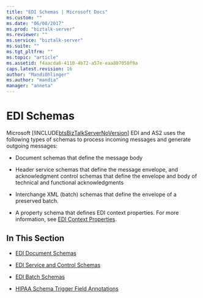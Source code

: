 ```yaml
---
title: "EDI Schemas | Microsoft Docs"
ms.custom: ""
ms.date: "06/08/2017"
ms.prod: "biztalk-server"
ms.reviewer: ""
ms.service: "biztalk-server"
ms.suite: ""
ms.tgt_pltfrm: ""
ms.topic: "article"
ms.assetid: f4aacda6-4110-4b72-a57e-eaa807050f9a
caps.latest.revision: 16
author: "MandiOhlinger"
ms.author: "mandia"
manager: "anneta"
---
```

# EDI Schemas
Microsoft [!INCLUDE[btsBizTalkServerNoVersion](../includes/btsbiztalkservernoversion-md.md)] EDI and AS2 uses the following types of schemas to process incoming messages and generate outgoing messages:  
  
-   Document schemas that define the message body  
  
-   Header service schemas that define the message envelope, and acknowledgment control schemas that define the envelope and body of technical and functional acknowledgments  
  
-   Interchange XML (batch) schemas that define the envelope of a preserved batch.  
  
-   A property schema that defines EDI context properties. For more information, see [EDI Context Properties](../core/edi-context-properties.md).  
  
## In This Section  
  
-   [EDI Document Schemas](../core/edi-document-schemas.md)  
  
-   [EDI Service and Control Schemas](../core/edi-service-and-control-schemas.md)  
  
-   [EDI Batch Schemas](../core/edi-batch-schemas.md)  
  
-   [HIPAA Schema Trigger Field Annotations](../core/hipaa-schema-trigger-field-annotations.md)